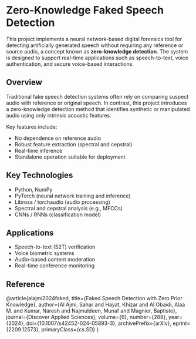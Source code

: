 # Zero-Knowledge Faked Speech Detection

This project implements a neural network-based digital forensics tool for detecting artificially generated speech without requiring any reference or source audio, a concept known as **zero-knowledge detection**. The system is designed to support real-time applications such as speech-to-text, voice authentication, and secure voice-based interactions.

## Overview

Traditional fake speech detection systems often rely on comparing suspect audio with reference or original speech. In contrast, this project introduces a zero-knowledge detection method that identifies synthetic or manipulated audio using only intrinsic acoustic features.

Key features include:
- No dependence on reference audio
- Robust feature extraction (spectral and cepstral)
- Real-time inference
- Standalone operation suitable for deployment

## Key Technologies

- Python, NumPy
- PyTorch (neural network training and inference)
- Librosa / torchaudio (audio processing)
- Spectral and cepstral analysis (e.g., MFCCs)
- CNNs / RNNs (classification model)

## Applications
- Speech-to-text (S2T) verification
- Voice biometric systems
- Audio-based content moderation
- Real-time conference monitoring

## Reference
@article{alajmi2024faked,
  title={Faked Speech Detection with Zero Prior Knowledge},
  author={Al Ajmi, Sahar and Hayat, Khizar and Al Obaidi, Alaa M. and Kumar, Naresh and Najmuldeen, Munaf and Magnier, Baptiste},
  journal={Discover Applied Sciences},
  volume={6},
  number={288},
  year={2024},
  doi={10.1007/s42452-024-05893-3},
  archivePrefix={arXiv},
  eprint={2209.12573},
  primaryClass={cs.SD}
}
